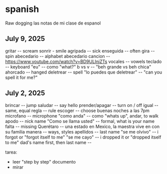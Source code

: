 # spanish
Raw dogging las notas de mi clase de espanol

## July 9, 2025

gritar -- scream
sonrir - smile
agripada -- sick
enseguida -- often
gira -- spin
abecedario -- alphabet
abecedario cancion -- https://www.youtube.com/watch?v=BD9ULInjZTs
vocales -- vowels
teclado -- keyboard
"eu" -- como "what?"
b vs v -- "beh grande vs beh chica"
ahorcado -- hanged
deletrear -- spell
"lo puedes que deletrear" -- "can you spell it for me?"

## July 2, 2025
brincar -- jump
saludar -- say hello
prender/apagar -- turn on / off
igual -- same, equal
regla -- rule
escoger -- choose
buenas noches a las 7pm
microfano -- microphone
"como anda" -- como "whats up", andar, to walk
apodo -- nick name
"Como se llama usted" -- formal, what is your name
falta -- missing
Querétaro -- una estado en Mexico, la maestra vive en con su familia
manera -- ways, styles
apellidos -- last name
"se me olvivo" -- i forgot or "forgot itself to me"
"se me cayo" -- i dropped it or "dropped itself to me"
dad's name first, then last name --

tarea:
- leer "step by step" documento
- mirar
